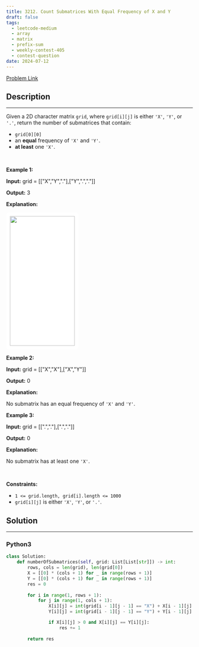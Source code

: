 ```yaml
---
title: 3212. Count Submatrices With Equal Frequency of X and Y
draft: false
tags: 
  - leetcode-medium
  - array
  - matrix
  - prefix-sum
  - weekly-contest-405
  - contest-question
date: 2024-07-12
---
```


[Problem Link](https://leetcode.com/problems/count-submatrices-with-equal-frequency-of-x-and-y/)

## Description

---
<p>Given a 2D character matrix <code>grid</code>, where <code>grid[i][j]</code> is either <code>&#39;X&#39;</code>, <code>&#39;Y&#39;</code>, or <code>&#39;.&#39;</code>, return the number of <span data-keyword="submatrix">submatrices</span> that contain:</p>

<ul>
	<li><code>grid[0][0]</code></li>
	<li>an <strong>equal</strong> frequency of <code>&#39;X&#39;</code> and <code>&#39;Y&#39;</code>.</li>
	<li><strong>at least</strong> one <code>&#39;X&#39;</code>.</li>
</ul>

<p>&nbsp;</p>
<p><strong class="example">Example 1:</strong></p>

<div class="example-block">
<p><strong>Input:</strong> <span class="example-io">grid = [[&quot;X&quot;,&quot;Y&quot;,&quot;.&quot;],[&quot;Y&quot;,&quot;.&quot;,&quot;.&quot;]]</span></p>

<p><strong>Output:</strong> <span class="example-io">3</span></p>

<p><strong>Explanation:</strong></p>

<p><strong><img alt="" src="https://assets.leetcode.com/uploads/2024/06/07/examplems.png" style="padding: 10px; background: rgb(255, 255, 255); border-radius: 0.5rem; width: 175px; height: 350px;" /></strong></p>
</div>

<p><strong class="example">Example 2:</strong></p>

<div class="example-block">
<p><strong>Input:</strong> <span class="example-io">grid = [[&quot;X&quot;,&quot;X&quot;],[&quot;X&quot;,&quot;Y&quot;]]</span></p>

<p><strong>Output:</strong> <span class="example-io">0</span></p>

<p><strong>Explanation:</strong></p>

<p>No submatrix has an equal frequency of <code>&#39;X&#39;</code> and <code>&#39;Y&#39;</code>.</p>
</div>

<p><strong class="example">Example 3:</strong></p>

<div class="example-block">
<p><strong>Input:</strong> <span class="example-io">grid = [[&quot;.&quot;,&quot;.&quot;],[&quot;.&quot;,&quot;.&quot;]]</span></p>

<p><strong>Output:</strong> <span class="example-io">0</span></p>

<p><strong>Explanation:</strong></p>

<p>No submatrix has at least one <code>&#39;X&#39;</code>.</p>
</div>

<p>&nbsp;</p>
<p><strong>Constraints:</strong></p>

<ul>
	<li><code>1 &lt;= grid.length, grid[i].length &lt;= 1000</code></li>
	<li><code>grid[i][j]</code> is either <code>&#39;X&#39;</code>, <code>&#39;Y&#39;</code>, or <code>&#39;.&#39;</code>.</li>
</ul>


## Solution

---
### Python3
``` py title='count-submatrices-with-equal-frequency-of-x-and-y'
class Solution:
    def numberOfSubmatrices(self, grid: List[List[str]]) -> int:
        rows, cols = len(grid), len(grid[0])
        X = [[0] * (cols + 1) for _ in range(rows + 1)]
        Y = [[0] * (cols + 1) for _ in range(rows + 1)]
        res = 0
        
        for i in range(1, rows + 1):
            for j in range(1, cols + 1):
                X[i][j] = int(grid[i - 1][j - 1] == "X") + X[i - 1][j] + X[i][j - 1] - X[i - 1][j - 1]
                Y[i][j] = int(grid[i - 1][j - 1] == "Y") + Y[i - 1][j] + Y[i][j - 1] - Y[i - 1][j - 1]

                if X[i][j] > 0 and X[i][j] == Y[i][j]:
                    res += 1
        
        return res
```

